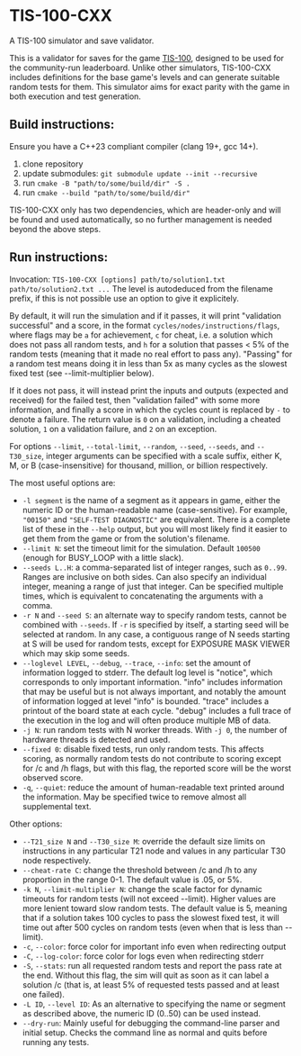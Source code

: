 # TIS-100-CXX
A TIS-100 simulator and save validator.

This is a validator for saves for the game
[TIS-100](https://zachtronics.com/tis-100/), designed to be used for the 
community-run leaderboard. Unlike other simulators, TIS-100-CXX includes
definitions for the base game's levels and can generate suitable random tests
for them. This simulator aims for exact parity with the game in both execution
and test generation.

## Build instructions:

Ensure you have a C++23 compliant compiler (clang 19+, gcc 14+).

1. clone repository
2. update submodules: `git submodule update --init --recursive`
2. run `cmake -B "path/to/some/build/dir" -S .`
3. run `cmake --build "path/to/some/build/dir"`

TIS-100-CXX only has two dependencies, which are header-only and will be found
and used automatically, so no further management is needed beyond the above
steps.

## Run instructions:

Invocation:
`TIS-100-CXX [options] path/to/solution1.txt path/to/solution2.txt ...`
The level is autodeduced from the filename prefix, if this is not possible
use an option to give it explicitely.

By default, it will run the simulation and if it passes, it will print
"validation successful" and a score, in the format 
`cycles/nodes/instructions/flags`, where flags may be `a` for achievement,
`c` for cheat, i.e. a solution which does not pass all random tests,
and `h` for a solution that passes < 5% of the random tests
(meaning that it made no real effort to pass any). "Passing" for a random test
means doing it in less than 5x as many cycles as the slowest fixed test (see
--limit-multiplier below).

If it does not pass, it will instead print the inputs and outputs
(expected and received) for the failed test, then
"validation failed" with some more information, and finally a score in which
the cycles count is replaced by `-` to denote a failure. The return value is `0`
on a validation, including a cheated solution, `1` on a validation failure,
and `2` on an exception.

For options `--limit`, `--total-limit`, `--random`, `--seed`, `--seeds`,
and `--T30_size`, integer arguments can be specified with a scale suffix,
either K, M, or B (case-insensitive) for thousand, million, or billion
respectively.

The most useful options are:
- `-l segment` is the name of a segment as it appears in game, either the
  numeric ID or the human-readable name (case-sensitive). For example, `"00150"`
  and `"SELF-TEST DIAGNOSTIC"` are equivalent. There is a complete list of these
  in the `--help` output, but you will most likely find it easier to get them
  from the game or from the solution's filename. 
- `--limit N`: set the timeout limit for the simulation. Default `100500`
  (enough for BUSY_LOOP with a little slack).
- `--seeds L..H`: a comma-separated list of integer ranges, such as `0..99`.
  Ranges are inclusive on both sides. Can also specify an individual integer,
  meaning a range of just that integer. Can be specified multiple times, which
  is equivalent to concatenating the arguments with a comma.
- `-r N` and `--seed S`: an alternate way to specify random tests, cannot be
  combined with `--seeds`. If `-r` is specified by itself, a starting seed will
  be selected at random. In any case, a contiguous range of N seeds starting at
  S will be used for random tests, except for EXPOSURE MASK VIEWER which may
  skip some seeds.
- `--loglevel LEVEL`, `--debug`, `--trace`, `--info`: set the amount of
  information logged to stderr. The default log level is "notice", which
  corresponds to only important information. "info" includes information that
  may be useful but is not always important, and notably the amount of
  information logged at level "info" is bounded. "trace" includes a printout
  of the board state at each cycle. "debug" includes a full trace of the execution
  in the log and will often produce multiple MB of data.
- `-j N`: run random tests with N worker threads. With `-j 0`, the number of
  hardware threads is detected and used.
- `--fixed 0`: disable fixed tests, run only random tests. This affects scoring,
  as normally random tests do not contribute to scoring except for /c and /h
  flags, but with this flag, the reported score will be the worst observed
  score.
- `-q`, `--quiet`: reduce the amount of human-readable text printed around the
  information. May be specified twice to remove almost all supplemental text.
  
Other options:
- `--T21_size N` and `--T30_size M`: override the default size limits on
  instructions in any particular T21 node and values in any particular T30 node
  respectively.
- `--cheat-rate C`: change the threshold between /c and /h to any proportion in
  the range 0-1. The default value is .05, or 5%.
- `-k N`, `--limit-multiplier N`: change the scale factor for dynamic timeouts for random
  tests (will not exceed --limit). Higher values are more lenient toward slow
  random tests. The default value is 5, meaning that if a solution takes 100
  cycles to pass the slowest fixed test, it will time out after 500 cycles on
  random tests (even when that is less than --limit).
- `-c`, `--color`: force color for important info even when redirecting output
- `-C`, `--log-color`: force color for logs even when redirecting stderr
- `-S`, `--stats`: run all requested random tests and report the pass rate at
  the end. Without this flag, the sim will quit as soon as it can label a
  solution /c (that is, at least 5% of requested tests passed and at least one
  failed).
- `-L ID`, `--level ID`: As an alternative to specifying the name or segment as
  described above, the numeric ID (0..50) can be used instead.
- `--dry-run`: Mainly useful for debugging the command-line parser and initial
  setup. Checks the command line as normal and quits before running any tests.
